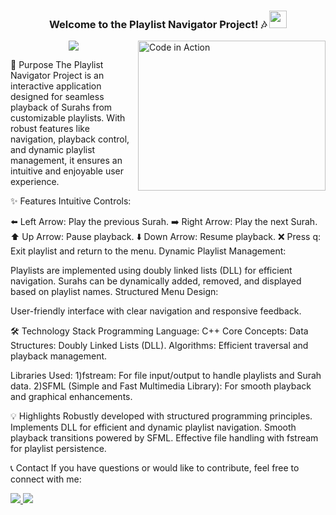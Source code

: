 <h3 align="center"> Welcome to the Playlist Navigator Project! 🎶 <img src="https://media.giphy.com/media/hvRJCLFzcasrR4ia7z/giphy.gif" width="28"> </h3> <img align="right" src="https://media.giphy.com/media/SWoSkN6DxTszqIKEqv/giphy.gif" alt="Code in Action" width="300" height="240"> <p align="center"> <a href="https://github.com/DenverCoder1/readme-typing-svg"> <img src="https://readme-typing-svg.herokuapp.com/?lines=Effortless%20Playlist%20Navigation;Built%20with%20C++,%20DLL,%20SFML&font=Fira%20Code&center=true&width=440&height=45&color=0C94D4&vCenter=true&size=22"> </a> </p>
🎯 Purpose
The Playlist Navigator Project is an interactive application designed for seamless playback of Surahs from customizable playlists. With robust features like navigation, playback control, and dynamic playlist management, it ensures an intuitive and enjoyable user experience.

✨ Features
Intuitive Controls:

⬅️ Left Arrow: Play the previous Surah.
➡️ Right Arrow: Play the next Surah.
⬆️ Up Arrow: Pause playback.
⬇️ Down Arrow: Resume playback.
❌ Press q: Exit playlist and return to the menu.
Dynamic Playlist Management:

Playlists are implemented using doubly linked lists (DLL) for efficient navigation.
Surahs can be dynamically added, removed, and displayed based on playlist names.
Structured Menu Design:

User-friendly interface with clear navigation and responsive feedback.

🛠 Technology Stack
  Programming Language: C++
  Core Concepts:
      Data Structures: Doubly Linked Lists (DLL).
      Algorithms: Efficient traversal and playback management.
      
Libraries Used:
  1)fstream: For file input/output to handle playlists and Surah data.
  2)SFML (Simple and Fast Multimedia Library): For smooth playback and graphical enhancements.
  
💡 Highlights
  Robustly developed with structured programming principles.
  Implements DLL for efficient and dynamic playlist navigation.
  Smooth playback transitions powered by SFML.
  Effective file handling with fstream for playlist persistence.
  
📞 Contact
If you have questions or would like to contribute, feel free to connect with me:

<a href="https://linkedin.com/in/your-profile" target="_blank"> <img src="https://img.shields.io/badge/-LinkedIn-blue?style=flat-square&logo=Linkedin&logoColor=white"> </a> <a href="mailto:your-email@example.com" target="_blank"> <img src="https://img.shields.io/badge/-Email-red?style=flat-square&logo=Gmail&logoColor=white"> </a>
